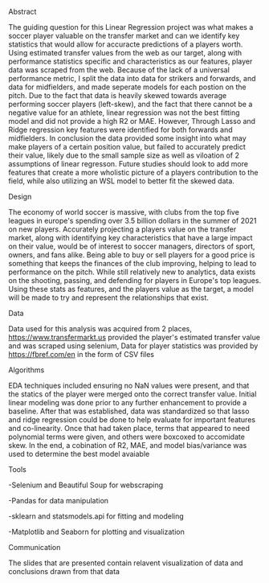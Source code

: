 Abstract

The guiding question for this Linear Regression project was what makes a soccer player valuable on the transfer market and can we identify key statistics that
would allow for accuracte predictions of a players worth.  Using estimated transfer values from the web as our target, along with performance statistics specific and
characteristics as our features, player data was scraped from the web.  Because of the lack of a universal performance metric, I split the data into data for strikers and
forwards, and data for midfielders, and made seperate models for each postion on the pitch.  Due to the fact that data is heavily skewed towards average performing soccer
players (left-skew), and the fact that there cannot be a negative value for an athlete, linear regression was not the best fitting model and did not provide a high R2 or MAE. However,
Through Lasso and Ridge regression key features were identified for both forwards and midfielders. In conclusion the data provided some insight into what may make players of a 
certain position value, but failed to accurately predict their value, likely due to the small sample size as well as viloation of 2 assumptions of linear regresson.  Future
studies should look to add more features that create a more wholistic picture of a players contribution to the field, while also utilizing an WSL model to better fit the skewed data.

Design

The economy of world soccer is massive, with clubs from the top five leagues in europe's spending over 3.5 billion dollars in the summer of 2021 on new players.  Accurately
projecting a players value on the transfer market, along with identifying key characteristics that have a large impact on their value, would be of interest to soccer managers,
directors of sport, owners, and fans alike.  Being able to buy or sell players for a good price is something that keeps the finances of the club improving, helping to lead
to performance on the pitch. While still relatively new to analytics, data exists on the shooting, passing, and defending for players in Europe's top leagues.  Using these stats as features,
and the players value as the target, a model will be made to try and represent the relationships that exist.

Data

Data used for this analysis was acquired from 2 places, https://www.transfermarkt.us provided the player's estimated transfer value and was scraped using selenium,
Data for player statistics was provided by https://fbref.com/en in the form of CSV files

Algorithms

EDA techniques included ensuring no NaN values were present, and that the statics of the player were merged onto the correct transfer value.  Initial linear modeling was done prior to any further enhancement
to provide a baseline.  After that was established, data was standardized so that lasso and ridge regression could be done to help evaluate for important features and co-linearity.
Once that had taken place, terms that appeared to need polynomial terms were given, and others were boxcoxed to accomidate skew.  In the end, a cobination of R2, MAE, and model bias/variance
was used to determine the best model avaiable



Tools

-Selenium and Beautiful Soup for webscraping

-Pandas for data manipulation

-sklearn and statsmodels.api for fitting and modeling

-Matplotlib and Seaborn for plotting and visualization

Communication

The slides that are presented contain relavent visualization of data and conclusions drawn from that data
